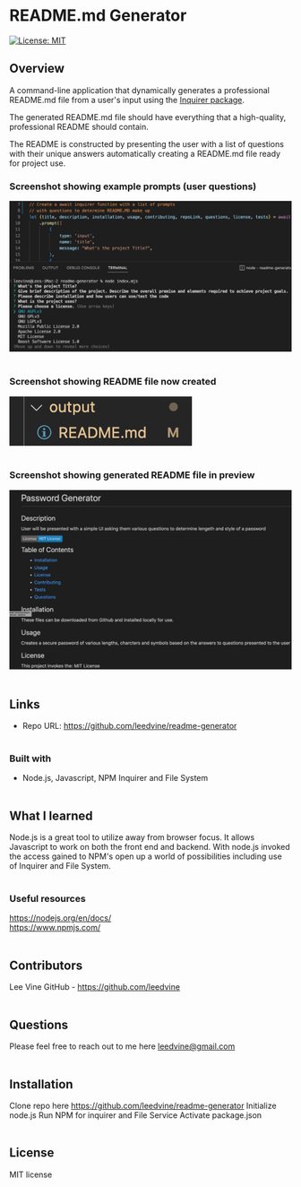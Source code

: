 # README.md Generator

[![License: MIT](https://img.shields.io/badge/License-MIT-yellow.svg)](https://opensource.org/licenses/MIT)

## Overview
A command-line application that dynamically generates a professional README.md file from a user's input using the [Inquirer package](https://www.npmjs.com/package/inquirer).

The generated README.md file should have everything that a high-quality, professional README should contain.

The README is constructed by presenting the user with a list of questions with their unique answers automatically creating a README.md file ready for project use. 

### Screenshot showing example prompts (user questions)
![](./assets/images/Screenshot%202023-02-20%20at%2021.04.05.png)
<br><br>

### Screenshot showing README file now created
![](./assets/images/Screenshot%202023-02-20%20at%2021.05.34.png)
<br><br>

### Screenshot showing generated README file in preview 
![](./assets/images/Screenshot%202023-02-20%20at%2021.06.35.png)
<br><br>

## Links
- Repo URL: https://github.com/leedvine/readme-generator
<br><br>

### Built with
- Node.js, Javascript, NPM Inquirer and File System
<br><br>

## What I learned
Node.js is a great tool to utilize away from browser focus. It allows Javascript to work on both the front end and backend. With node.js invoked the access gained to NPM's open up a world of possibilities including use of Inquirer and File System.  
<br>

### Useful resources
https://nodejs.org/en/docs/
<br>
https://www.npmjs.com/
<br><br>

## Contributors
Lee Vine
GitHub - https://github.com/leedvine
<br><br>

## Questions
Please feel free to reach out to me here leedvine@gmail.com
<br><br>

## Installation
Clone repo here https://github.com/leedvine/readme-generator
Initialize node.js
Run NPM for inquirer and File Service
Activate package.json
<br><br>

## License
MIT license

